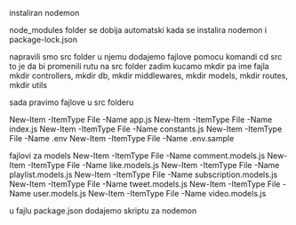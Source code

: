 instaliran nodemon

node_modules folder se dobija automatski kada se instalira nodemon i package-lock.json

napravili smo src folder u njemu dodajemo fajlove pomocu komandi cd src to je da bi promenili rutu na src folder
zadim kucamo mkdir pa ime fajla
mkdir controllers, mkdir db, mkdir middlewares, mkdir models, mkdir routes, mkdir utils

sada pravimo fajlove u src folderu

New-Item -ItemType File -Name app.js
New-Item -ItemType File -Name index.js
New-Item -ItemType File -Name constants.js
New-Item -ItemType File -Name .env
New-Item -ItemType File -Name .env.sample

fajlovi za models
New-Item -ItemType File -Name comment.models.js
New-Item -ItemType File -Name like.models.js
New-Item -ItemType File -Name playlist.models.js
New-Item -ItemType File -Name subscription.models.js
New-Item -ItemType File -Name tweet.models.js
New-Item -ItemType File -Name user.models.js
New-Item -ItemType File -Name video.models.js

u fajlu package.json dodajemo skriptu za nodemon
